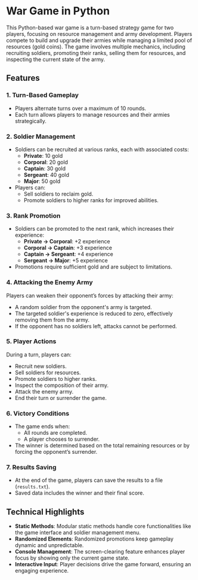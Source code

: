 # War Game in Python

This Python-based war game is a turn-based strategy game for two players, focusing on resource management and army development. Players compete to build and upgrade their armies while managing a limited pool of resources (gold coins). The game involves multiple mechanics, including recruiting soldiers, promoting their ranks, selling them for resources, and inspecting the current state of the army.

## Features

### 1. Turn-Based Gameplay
- Players alternate turns over a maximum of 10 rounds.
- Each turn allows players to manage resources and their armies strategically.

### 2. Soldier Management
- Soldiers can be recruited at various ranks, each with associated costs:
  - **Private**: 10 gold
  - **Corporal**: 20 gold
  - **Captain**: 30 gold
  - **Sergeant**: 40 gold
  - **Major**: 50 gold
- Players can:
  - Sell soldiers to reclaim gold.
  - Promote soldiers to higher ranks for improved abilities.

### 3. Rank Promotion
- Soldiers can be promoted to the next rank, which increases their experience:
  - **Private → Corporal**: +2 experience
  - **Corporal → Captain**: +3 experience
  - **Captain → Sergeant**: +4 experience
  - **Sergeant → Major**: +5 experience
- Promotions require sufficient gold and are subject to limitations.

### 4. Attacking the Enemy Army
Players can weaken their opponent’s forces by attacking their army:
- A random soldier from the opponent's army is targeted.
- The targeted soldier's experience is reduced to zero, effectively removing them from the army.
- If the opponent has no soldiers left, attacks cannot be performed.

### 5. Player Actions
During a turn, players can:
- Recruit new soldiers.
- Sell soldiers for resources.
- Promote soldiers to higher ranks.
- Inspect the composition of their army.
- Attack the enemy army.
- End their turn or surrender the game.

### 6. Victory Conditions
- The game ends when:
  - All rounds are completed.
  - A player chooses to surrender.
- The winner is determined based on the total remaining resources or by forcing the opponent’s surrender.

### 7. Results Saving
- At the end of the game, players can save the results to a file (`results.txt`).
- Saved data includes the winner and their final score.

## Technical Highlights
- **Static Methods**: Modular static methods handle core functionalities like the game interface and soldier management menu.
- **Randomized Elements**: Randomized promotions keep gameplay dynamic and unpredictable.
- **Console Management**: The screen-clearing feature enhances player focus by showing only the current game state.
- **Interactive Input**: Player decisions drive the game forward, ensuring an engaging experience.


